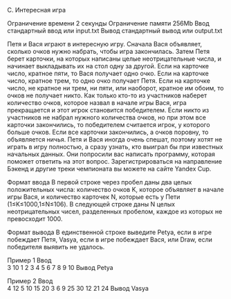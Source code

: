 ﻿C. Интересная игра

Ограничение времени	2 секунды
Ограничение памяти	256Mb
Ввод	стандартный ввод или input.txt
Вывод	стандартный вывод или output.txt

Петя и Вася играют в интересную игру. Сначала Вася объявляет, сколько очков нужно набрать, чтобы игра закончилась. Затем Петя берет карточки, на которых написаны целые неотрицательные числа, и начинает выкладывать их на стол одну за другой. Если на карточке число, кратное пяти, то Вася получает одно очко. Если на карточке число, кратное трем, то одно очко получает Петя. Если на карточке число, не кратное ни трем, ни пяти, или наоборот, кратное им обоим, то очков не получает никто.
Как только кто-то из участников наберет количество очков, которое назвал в начале игры Вася, игра прекращается и этот игрок становится победителем. Если никто из участников не набрал нужного количества очков, но при этом все карточки закончились, то победителем считается игрок, у которого больше очков. Если все карточки закончились, а очков поровну, то объявляется ничья.
Петя и Вася иногда очень спешат, поэтому хотят не играть в игру полностью, а сразу узнать, кто выиграл бы при известных начальных данных. Они попросили вас написать программу, которая поможет ответить на этот вопрос.
Зарегистрироваться на направление Бэкенд и другие треки чемпионата вы можете на сайте Yandex Cup.

Формат ввода
В первой строке через пробел даны два целых положительных числа: 
количество очков K, которое объявляет в начале игры Вася, и количество карточек N, которые есть у Пети (1≤K≤1000,1≤N≤106). 
В следующей строке даны N целых неотрицательных чисел, разделенных пробелом, каждое из которых не превосходит 1000.

Формат вывода
В единственной строке выведите Petya, если в игре побеждает Петя, Vasya, если в игре побеждает Вася, или Draw, если победителя выявить не удалось.

Пример 1
Ввод	
3 10
1 2 3 4 5 6 7 8 9 10
Вывод
Petya

Пример 2
Ввод	
4 12
5 10 15 20 3 6 9 25 30 12 21 24
Вывод
Vasya